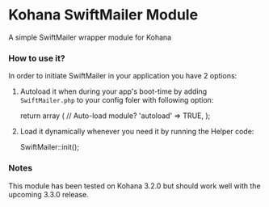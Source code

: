 Kohana SwiftMailer Module
==========================

A simple SwiftMailer wrapper module for Kohana

### How to use it?

In order to initiate SwiftMailer in your application you have 2 options:

1. Autoload it when during your app's boot-time by adding `SwiftMailer.php` to
your config foler with following option:

    return array
    (
        // Auto-load module?
        'autoload'  => TRUE,
    );

2. Load it dynamically whenever you need it by running the Helper code:

    SwiftMailer::init();


### Notes

This module has been tested on Kohana 3.2.0 but should work well with the
upcoming 3.3.0 release.
